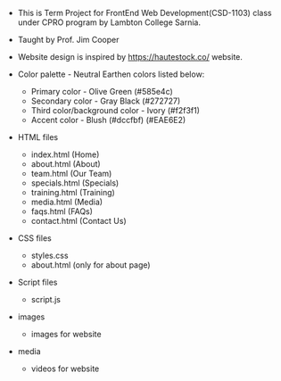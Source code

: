 - This is Term Project for FrontEnd Web Development(CSD-1103) class under CPRO program
  by Lambton College Sarnia.
- Taught by Prof. Jim Cooper

- Website design is inspired by https://hautestock.co/ website.

- Color palette - Neutral Earthen colors listed below:

  - Primary color - Olive Green (#585e4c)
  - Secondary color - Gray Black (#272727)
  - Third color/background color - Ivory (#f2f3f1)
  - Accent color - Blush (#dccfbf) (#EAE6E2)

- HTML files
  - index.html (Home)
  - about.html (About)
  - team.html (Our Team)
  - specials.html (Specials)
  - training.html (Training)
  - media.html (Media)
  - faqs.html (FAQs)
  - contact.html (Contact Us)
- CSS files
  - styles.css
  - about.html (only for about page)
- Script files
  - script.js
- images
  - images for website
- media
  - videos for website
